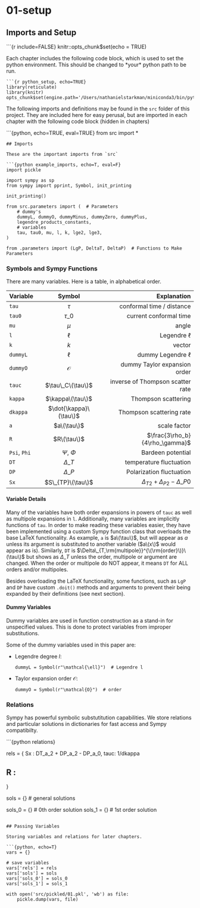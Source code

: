 # 01-setup

## Imports and Setup

\`\`\`{r include=FALSE} knitr::opts\_chunk$set\(echo = TRUE\)

Each chapter includes the following code block, which is used to set the python environment. This should be changed to \*your\* python path to be run.

```text
```{r python_setup, echo=TRUE}
library(reticulate)
library(knitr)
opts_chunk$set(engine.path='/Users/nathanielstarkman/miniconda3/bin/python3.7')
```

The following imports and definitions may be found in the `src` folder of this project. They are included here for easy perusal, but are imported in each chapter with the following code block \(hidden in chapters\)

\`\`\`{python, echo=TRUE, eval=TRUE} from src import \*

```text
## Imports

These are the important imports from `src`

```{python example_imports, echo=T, eval=F}
import pickle

import sympy as sp
from sympy import pprint, Symbol, init_printing

init_printing()

from src.parameters import (  # Parameters
    # dummy's
    dummyL, dummyO, dummyMinus, dummyZero, dummyPlus,
    legendre_products_constants,
    # variables
    tau, tau0, mu, l, k, lge2, lge3,
)

from .parameters import (LgP, DeltaT, DeltaP)  # Functions to Make Parameters
```

### Symbols and Sympy Functions <a id="symbols"></a>

There are many variables. Here is a table, in alphabetical order.

| Variable | Symbol | Explanation |
| :--- | :---: | ---: |
| `tau` | $\tau$ | conformal time / distance |
| `tau0` | $\tau\_0$ | current conformal time |
| `mu` | $\mu$ | angle |
| `l` | $\ell$ | Legendre $\ell$ |
| `k` | $k$ | vector |
| `dummyL` | $\ell$ | dummy Legendre $\ell$ |
| `dummyO` | $\mathcal{O}$ | dummy Taylor expansion order |
| `tauc` | $\tau\_C\(\tau\)$ | inverse of Thompson scatter rate |
| `kappa` | $\kappa\(\tau\)$ | Thompson scattering |
| `dkappa` | $\dot{\kappa}\(\tau\)$ | Thompson scattering rate |
| `a` | $a\(\tau\)$ | scale factor |
| `R` | $R\(\tau\)$ | $\frac{3\rho_b}{4\rho_\gamma}$ |
| `Psi`, `Phi` | $\Psi$, $\Phi$ | Bardeen potential |
| `DT` | $\Delta\_T$ | temperature fluctuation |
| `DP` | $\Delta\_P$ | Polarization fluctuation |
| `Sx` | $S\_{TP}\(\tau\)$ | $\Delta_{T2} + \Delta_{P2} - \Delta\_{P0}$ |

#### Variable Details

Many of the variables have both order expansions in powers of `tauc` as well as multipole expansions in `l`. Additionally, many variables are implicitly functions of `tau`. In order to make reading these variables easier, they have been implemented using a custom Sympy function class that overloads the base LaTeX functionality. As example, `a` is $a\(\tau\)$, but will appear as $a$ unless its argument is substituted to another variable \($a\(x\)$ would appear as is\). Similarly, `DT` is $\Delta\_{T,\rm{multipole}}^{\(\rm{order}\)}\(\tau\)$ but shows as $\Delta\_T$ unless the order, multipole or argument are changed. When the order or multipole do NOT appear, it means `DT` for ALL orders and/or multipoles.

Besides overloading the LaTeX functionality, some functions, such as `LgP` and `DP` have custom `.doit()` methods and arguments to prevent their being expanded by their definitions \(see next section\).

#### Dummy Variables

Dummy variables are used in function construction as a stand-in for unspecified values. This is done to protect variables from improper substitutions.

Some of the dummy variables used in this paper are:

* Legendre degree $l$:

  ```text
  dummyL = Symbol(r"\mathcal{\ell}")  # Legendre l
  ```

* Taylor expansion order $\mathcal{O}$:

  ```text
  dummyO = Symbol(r"\mathcal{O}")  # order
  ```

### Relations <a id="relations"></a>

Sympy has powerful symbolic substutitution capabilities. We store relations and particular solutions in dictionaries for fast access and Sympy compatibilty.

\`\`\`{python relations}

rels = { Sx : DT\_a\_2 + DP\_a\_2 - DP\_a\_0, tauc: 1/dkappa

## R :

}

sols = {} \# general solutions

sols\_0 = {} \# 0th order solution sols\_1 = {} \# 1st order solution

## 

```text
## Passing Variables

Storing variables and relations for later chapters.

```{python, echo=T}
vars = {}

# save variables
vars['rels'] = rels
vars['sols'] = sols
vars['sols_0'] = sols_0
vars['sols_1'] = sols_1

with open('src/pickled/01.pkl', 'wb') as file:
    pickle.dump(vars, file)
```

